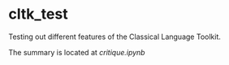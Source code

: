 # cltk_test
Testing out different features of the Classical Language Toolkit.

The summary is located at _critique.ipynb_
